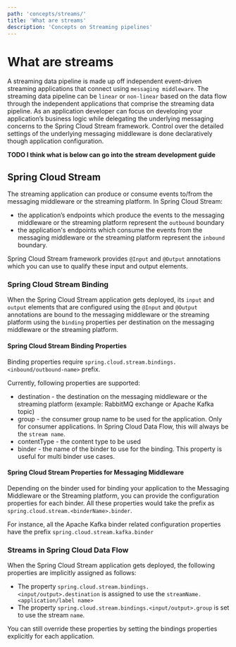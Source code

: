 ```yaml
---
path: 'concepts/streams/'
title: 'What are streams'
description: 'Concepts on Streaming pipelines'
---
```


# What are streams

A streaming data pipeline is made up off independent event-driven streaming applications that connect using `messaging middleware`.
The streaming data pipeline can be `linear` or `non-linear` based on the data flow through the independent applications that comprise the streaming data pipeline.
As an application developer can focus on developing your application’s business logic while delegating the underlying messaging concerns to the Spring Cloud Stream framework. Control over the detailed settings of the underlying messaging middleware is done declaratively though application configuration.

**TODO I think what is below can go into the stream development guide**

## Spring Cloud Stream

The streaming application can produce or consume events to/from the messaging middleware or the streaming platform.
In Spring Cloud Stream:

- the application’s endpoints which produce the events to the messaging middleware or the streaming platform represent the `outbound` boundary
- the application's endpoints which consume the events from the messaging middleware or the streaming platform represent the `inbound` boundary.

Spring Cloud Stream framework provides `@Input` and `@Output` annotations which you can use to qualify these input and output elements.

### Spring Cloud Stream Binding

When the Spring Cloud Stream application gets deployed, its `input` and `output` elements that are configured using the `@Input` and `@Output` annotations are bound to the messaging middleware or the streaming platform using the `binding` properties per destination on the messaging middleware or the streaming platform.

#### Spring Cloud Stream Binding Properties

Binding properties require `spring.cloud.stream.bindings.<inbound/outbound-name>` prefix.

Currently, following properties are supported:

- destination - the destination on the messaging middleware or the streaming platform (example: RabbitMQ exchange or Apache Kafka topic)
- group - the consumer group name to be used for the application. Only for consumer applications. In Spring Cloud Data Flow, this will always be the `stream name`.
- contentType - the content type to be used
- binder - the name of the binder to use for the binding. This property is useful for multi binder use cases.

#### Spring Cloud Stream Properties for Messaging Middleware

Depending on the binder used for binding your application to the Messaging Middleware or the Streaming platform, you can provide the configuration properties for each binder.
All these properties would take the prefix as `spring.cloud.stream.<binderName>.binder`.

For instance, all the Apache Kafka binder related configuration properties have the prefix `spring.cloud.stream.kafka.binder`

### Streams in Spring Cloud Data Flow

When the Spring Cloud Stream application gets deployed, the following properties are implicitly assigned as follows:

- The property `spring.cloud.stream.bindings.<input/output>.destination` is assigned to use the `streamName.<application/label name>`
- The property `spring.cloud.stream.bindings.<input/output>.group` is set to use the stream `name`.

You can still override these properties by setting the bindings properties explicitly for each application.
